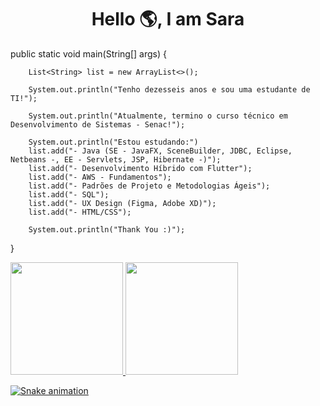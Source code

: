 

<h1 align="center">Hello 🌎, I am Sara</h1>

public static void main(String[] args) {
        
        List<String> list = new ArrayList<>();
        
        System.out.println("Tenho dezesseis anos e sou uma estudante de TI!");

        System.out.println("Atualmente, termino o curso técnico em Desenvolvimento de Sistemas - Senac!");

        System.out.println("Estou estudando:")
        list.add("- Java (SE - JavaFX, SceneBuilder, JDBC, Eclipse, Netbeans -, EE - Servlets, JSP, Hibernate -)");
        list.add("- Desenvolvimento Híbrido com Flutter");
        list.add("- AWS - Fundamentos");
        list.add("- Padrões de Projeto e Metodologias Ágeis");
        list.add("- SQL");
        list.add("- UX Design (Figma, Adobe XD)");
        list.add("- HTML/CSS");

        System.out.println("Thank You :)");

}

<div>
<a href="https://github.com/seu-usuário-aqui">
<img height="180em" src="https://github-readme-stats.vercel.app/api/top-langs/?username=saraferreira10&layout=compact&langs_count=7&theme=dracula"/>
<img height="180em" src="https://github-readme-stats.vercel.app/api?username=saraferreira10&show_icons=true&theme=dracula&include_all_commits=true&count_private=true"/>
</div>

![Snake animation](https://github.com/saraferreira10/saraferreira10/blob/output/github-contribution-grid-snake.svg)

